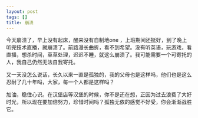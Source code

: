 ```yaml
---
layout: post
tags: []
title: 崩溃
---
```


今天崩溃了，早上没有起床，醒来没有自制地one ，上班期间还挺好，到了晚上听完技术直播，就崩溃了。前路漫长曲折，看不到希望。没有听英语，玩游戏，看直播，想杀时间，草草处理，迟迟不睡，就这么崩溃了。我可能需要一个可寄托的人，我自己仍然无法自我寄托。

又一天没怎么说话，长久以来一直是孤独的，我的父母也是这样吗，他们也是这么忍耐了几十年吗，大家，每一个人都是这样吗？

加油，稳住心识。在汉堡店等汉堡的时候，你不是还在想，正因为过去浪费了大好时光，所以现在要加倍努力，珍惜时间吗？孤独无依的感觉不好受，你会渐渐战胜它。

